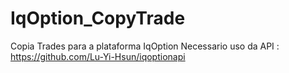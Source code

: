 # IqOption_CopyTrade
Copia Trades para a plataforma IqOption
Necessario uso da API : https://github.com/Lu-Yi-Hsun/iqoptionapi
